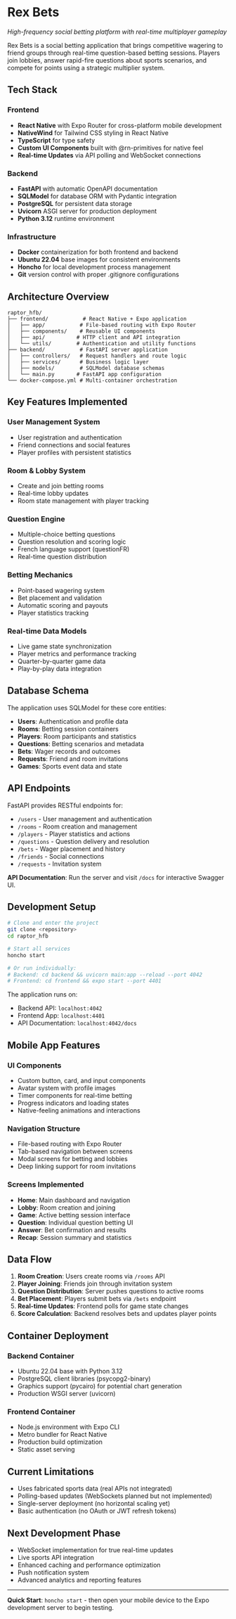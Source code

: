 # Rex Bets
*High-frequency social betting platform with real-time multiplayer gameplay*

Rex Bets is a social betting application that brings competitive wagering to friend groups through real-time question-based betting sessions. Players join lobbies, answer rapid-fire questions about sports scenarios, and compete for points using a strategic multiplier system.

## Tech Stack

### Frontend
- **React Native** with Expo Router for cross-platform mobile development
- **NativeWind** for Tailwind CSS styling in React Native
- **TypeScript** for type safety
- **Custom UI Components** built with @rn-primitives for native feel
- **Real-time Updates** via API polling and WebSocket connections

### Backend
- **FastAPI** with automatic OpenAPI documentation
- **SQLModel** for database ORM with Pydantic integration
- **PostgreSQL** for persistent data storage
- **Uvicorn** ASGI server for production deployment
- **Python 3.12** runtime environment

### Infrastructure
- **Docker** containerization for both frontend and backend
- **Ubuntu 22.04** base images for consistent environments
- **Honcho** for local development process management
- **Git** version control with proper .gitignore configurations

## Architecture Overview

```
raptor_hfb/
├── frontend/           # React Native + Expo application
│   ├── app/           # File-based routing with Expo Router
│   ├── components/    # Reusable UI components
│   ├── api/          # HTTP client and API integration
│   └── utils/        # Authentication and utility functions
├── backend/           # FastAPI server application  
│   ├── controllers/   # Request handlers and route logic
│   ├── services/      # Business logic layer
│   ├── models/        # SQLModel database schemas
│   └── main.py       # FastAPI app configuration
└── docker-compose.yml # Multi-container orchestration
```

## Key Features Implemented

### User Management System
- User registration and authentication
- Friend connections and social features
- Player profiles with persistent statistics

### Room & Lobby System
- Create and join betting rooms
- Real-time lobby updates
- Room state management with player tracking

### Question Engine
- Multiple-choice betting questions
- Question resolution and scoring logic
- French language support (questionFR)
- Real-time question distribution

### Betting Mechanics
- Point-based wagering system
- Bet placement and validation
- Automatic scoring and payouts
- Player statistics tracking

### Real-time Data Models
- Live game state synchronization
- Player metrics and performance tracking
- Quarter-by-quarter game data
- Play-by-play data integration

## Database Schema

The application uses SQLModel for these core entities:

- **Users**: Authentication and profile data
- **Rooms**: Betting session containers
- **Players**: Room participants and statistics
- **Questions**: Betting scenarios and metadata
- **Bets**: Wager records and outcomes
- **Requests**: Friend and room invitations
- **Games**: Sports event data and state

## API Endpoints

FastAPI provides RESTful endpoints for:

- `/users` - User management and authentication
- `/rooms` - Room creation and management  
- `/players` - Player statistics and actions
- `/questions` - Question delivery and resolution
- `/bets` - Wager placement and history
- `/friends` - Social connections
- `/requests` - Invitation system

**API Documentation**: Run the server and visit `/docs` for interactive Swagger UI.

## Development Setup

```bash
# Clone and enter the project
git clone <repository>
cd raptor_hfb

# Start all services
honcho start

# Or run individually:
# Backend: cd backend && uvicorn main:app --reload --port 4042
# Frontend: cd frontend && expo start --port 4401
```

The application runs on:
- Backend API: `localhost:4042`
- Frontend App: `localhost:4401` 
- API Documentation: `localhost:4042/docs`

## Mobile App Features

### UI Components
- Custom button, card, and input components
- Avatar system with profile images
- Timer components for real-time betting
- Progress indicators and loading states
- Native-feeling animations and interactions

### Navigation Structure
- File-based routing with Expo Router
- Tab-based navigation between screens
- Modal screens for betting and lobbies
- Deep linking support for room invitations

### Screens Implemented
- **Home**: Main dashboard and navigation
- **Lobby**: Room creation and joining
- **Game**: Active betting session interface
- **Question**: Individual question betting UI
- **Answer**: Bet confirmation and results
- **Recap**: Session summary and statistics

## Data Flow

1. **Room Creation**: Users create rooms via `/rooms` API
2. **Player Joining**: Friends join through invitation system
3. **Question Distribution**: Server pushes questions to active rooms
4. **Bet Placement**: Players submit bets via `/bets` endpoint
5. **Real-time Updates**: Frontend polls for game state changes
6. **Score Calculation**: Backend resolves bets and updates player points

## Container Deployment

### Backend Container
- Ubuntu 22.04 base with Python 3.12
- PostgreSQL client libraries (psycopg2-binary)
- Graphics support (pycairo) for potential chart generation
- Production WSGI server (uvicorn)

### Frontend Container  
- Node.js environment with Expo CLI
- Metro bundler for React Native
- Production build optimization
- Static asset serving

## Current Limitations

- Uses fabricated sports data (real APIs not integrated)
- Polling-based updates (WebSockets planned but not implemented)
- Single-server deployment (no horizontal scaling yet)
- Basic authentication (no OAuth or JWT refresh tokens)

## Next Development Phase

- WebSocket implementation for true real-time updates
- Live sports API integration
- Enhanced caching and performance optimization
- Push notification system
- Advanced analytics and reporting features

---

**Quick Start**: `honcho start` - then open your mobile device to the Expo development server to begin testing.

